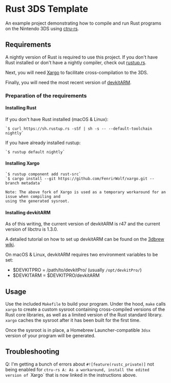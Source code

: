 # Rust 3DS Template

An example project demonstrating how to compile and run Rust programs on the Nintendo 3DS using [ctru-rs](https://github.com/rust3ds/ctru-rs).

## Requirements

A nightly version of Rust is required to use this project. If you don't have Rust installed or don't have a nightly compiler, check out [rustup.rs](https://rustup.rs).

Next, you will need [Xargo](https://github.com/japaric/xargo) to facilitate cross-compilation to the 3DS.

Finally, you will need the most recent version of [devkitARM](http://sourceforge.net/projects/devkitpro/files/devkitARM/).

### Preparation of the requirements

#### Installing Rust

If you don't have Rust installed (macOS & Linux): 

    `$ curl https://sh.rustup.rs -sSf | sh -s -- --default-toolchain nightly`

If you have already installed rustup: 

    `$ rustup default nightly`

#### Installing Xargo

    `$ rustup component add rust-src`
    `$ cargo install --git https://github.com/FenrirWolf/xargo.git --branch metadata`
    
    Note: The above fork of Xargo is used as a temporary workaround for an issue when compiling and
    using the generated sysroot.

#### Installing devkitARM

As of this writing, the current version of devkitARM is r47 and the current version of libctru is 1.3.0.

A detailed tutorial on how to set up devkitARM can be found on the [3dbrew wiki](http://3dbrew.org/wiki/Setting_up_Development_Environment).

On macOS & Linux, devkitARM requires two environment variables to be set:

* $DEVKITPRO = /path/to/devkitPro/ (usually `/opt/devkitPro/`)
* $DEVKITARM = $DEVKITPRO/devkitARM

## Usage

Use the included `Makefile` to build your program. Under the hood, `make` calls `xargo` to create a custom sysroot containing cross-compiled versions of the Rust core libraries, as well as a limited version of the Rust standard library. `xargo` caches the sysroot after it has been built for the first time. 

Once the sysroot is in place, a Homebrew Launcher-compatible `3dsx` version of your program will be generated.

## Troubleshooting

Q: I'm getting a bunch of errors about `#![feature(rustc_private)]` not being enabled for `ctru-rs
A: As a workaround, install the edited version of `Xargo` that is now linked in the instructions above.
